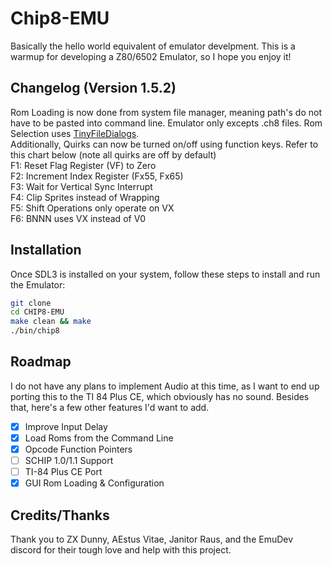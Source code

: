 # Chip8-EMU

Basically the hello world equivalent of emulator develpment. This is a warmup for developing a Z80/6502 Emulator, so I hope you enjoy it!

## Changelog (Version 1.5.2)

Rom Loading is now done from system file manager, meaning path's do not have to be pasted into command line. Emulator only excepts .ch8 files. Rom Selection uses [TinyFileDialogs](https://sourceforge.net/projects/tinyfiledialogs/).  
Additionally, Quirks can now be turned on/off using function keys. Refer to this chart below (note all quirks are off by default)  
F1: Reset Flag Register (VF) to Zero  
F2: Increment Index Register (Fx55, Fx65)  
F3: Wait for Vertical Sync Interrupt  
F4: Clip Sprites instead of Wrapping  
F5: Shift Operations only operate on VX  
F6: BNNN uses VX instead of V0  

## Installation  

Once SDL3 is installed on your system, follow these steps to install and run the Emulator:  

```bash  
git clone
cd CHIP8-EMU
make clean && make
./bin/chip8
```  

## Roadmap  

I do not have any plans to implement Audio at this time, as I want to end up porting this to the TI 84 Plus CE, which obviously has no sound. Besides that, here's a few other features I'd want to add.

- [x] Improve Input Delay
- [x] Load Roms from the Command Line
- [x] Opcode Function Pointers
- [ ] SCHIP 1.0/1.1 Support
- [ ] TI-84 Plus CE Port
- [x] GUI Rom Loading & Configuration

## Credits/Thanks  

Thank you to ZX Dunny, AEstus Vitae, Janitor Raus, and the EmuDev discord for their tough love and help with this project.
